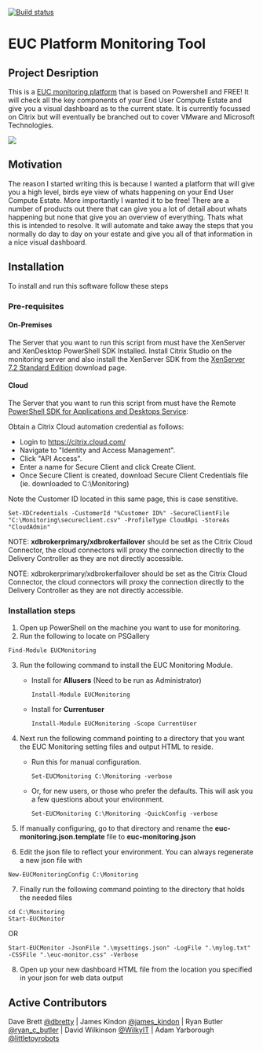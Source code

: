 [![Build status](https://ci.appveyor.com/api/projects/status/2yb4ai0n72nrsm2x/branch/master?retina=true)](https://ci.appveyor.com/project/dbretty/eucmonitoring/branch/master)

# EUC Platform Monitoring Tool

## Project Desription

This is a [EUC monitoring platform](http://bretty.me.uk/free-citrix-xendesktop-7-monitoring-platform/) that is based on Powershell and FREE! It will check all the key components of your End User Compute Estate and give you a visual dashboard as to the current state. It is currently focussed on Citrix but will eventually be branched out to cover VMware and Microsoft Technologies.

![](https://raw.githubusercontent.com/dbretty/eucmonitoring/master/img/overview.png)

## Motivation

The reason I started writing this is because I wanted a platform that will give you a high level, birds eye view of whats happening on your End User Compute Estate. More importantly I wanted it to be free! There are a number of products out there that can give you a lot of detail about whats happening but none that give you an overview of everything.  Thats what this is intended to resolve. It will automate and take away the steps that you normally do day to day on your estate and give you all of that information in a nice visual dashboard.

## Installation

To install and run this software follow these steps

### Pre-requisites 
#### On-Premises

The Server that you want to run this script from must have the XenServer and XenDesktop PowerShell SDK Installed. Install Citrix Studio on the monitoring server and also install the XenServer SDK from the [XenServer 7.2 Standard Edition](https://www.citrix.com/downloads/xenserver/product-software/xenserver-72-standard-edition.html) download page.

#### Cloud
The Server that you want to run this script from must have the Remote [PowerShell SDK for Applications and Desktops Service](http://download.apps.cloud.com/CitrixPoshSdk.exe): 

Obtain a Citrix Cloud automation credential as follows:
- Login to https://citrix.cloud.com/
- Navigate to "Identity and Access Management". 
- Click "API Access". 
- Enter a name for Secure Client and click Create Client. 
- Once Secure Client is created, download Secure Client Credentials file (ie. downloaded to C:\Monitoring)

Note the Customer ID located in this same page, this is case senstitive.
```
Set-XDCredentials -CustomerId "%Customer ID%" -SecureClientFile "C:\Monitoring\secureclient.csv" -ProfileType CloudApi -StoreAs "CloudAdmin"
```

NOTE: **xdbrokerprimary/xdbrokerfailover** should be set as the Citrix Cloud Connector, the cloud connectors will proxy the connection directly to the Delivery Controller as they are not directly accessible.

NOTE: xdbrokerprimary/xdbrokerfailover should be set as the Citrix Cloud Connector, the cloud connectors will proxy the connection directly to the Delivery Controller as they are not directly accessible.

### Installation steps

1. Open up PowerShell on the machine you want to use for monitoring.
2. Run the following to locate on PSGallery
```text
Find-Module EUCMonitoring
```
3. Run the following command to install the EUC Monitoring Module.
   * Install for **Allusers** (Need to be run as Administrator)
        ```text
        Install-Module EUCMonitoring
        ```
   * Install for **Currentuser**
        ```text
        Install-Module EUCMonitoring -Scope CurrentUser
        ```
4. Next run the following command pointing to a directory that you want the EUC Monitoring setting files and output HTML to reside.
   * Run this for manual configuration. 
        ```text
        Set-EUCMonitoring C:\Monitoring -verbose
        ```
   * Or, for new users, or those who prefer the defaults.  This will ask you a few questions about your environment. 
        ```text
        Set-EUCMonitoring C:\Monitoring -QuickConfig -verbose
        ```

5. If manually configuring, go to that directory and rename the **euc-monitoring.json.template** file to **euc-monitoring.json**
6. Edit the json file to reflect your environment.  You can always regenerate a new json file with

```text
New-EUCMonitoringConfig C:\Monitoring 
```

7. Finally run the following command pointing to the directory that holds the needed files

```text
cd C:\Monitoring
Start-EUCMonitor
```
OR
```text
Start-EUCMonitor -JsonFile ".\mysettings.json" -LogFile ".\mylog.txt" -CSSFile ".\euc-monitor.css" -Verbose 
```

8. Open up your new dashboard HTML file from the location you specified in your json for web data output

## Active Contributors

Dave Brett [@dbretty](https://twitter.com/dbretty) | James Kindon [@james_kindon](https://twitter.com/james_kindon) | Ryan Butler [@ryan_c_butler](https://twitter.com/Ryan_C_Butler) | David Wilkinson [@WilkyIT](https://twitter.com/WilkyIT) | Adam Yarborough [@littletoyrobots](https://twitter.com/littletoyrobots)
